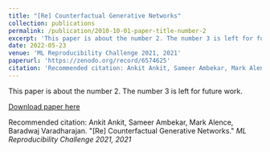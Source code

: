 ```yaml
---
title: "[Re] Counterfactual Generative Networks"
collection: publications
permalink: /publication/2010-10-01-paper-title-number-2
excerpt: 'This paper is about the number 2. The number 3 is left for future work.'
date: 2022-05-23
venue: 'ML Reproducibility Challenge 2021, 2021'
paperurl: 'https://zenodo.org/record/6574625'
citation: 'Recommended citation: Ankit Ankit, Sameer Ambekar, Mark Alence, Baradwaj Varadharajan. "[Re] Counterfactual Generative Networks." <i>ML Reproducibility Challenge 2021, 2021</i>'
---
```

This paper is about the number 2. The number 3 is left for future work.

[Download paper here](http://academicpages.github.io/files/paper2.pdf)

Recommended citation: Ankit Ankit, Sameer Ambekar, Mark Alence, Baradwaj Varadharajan. "[Re] Counterfactual Generative Networks." <i>ML Reproducibility Challenge 2021, 2021</i>